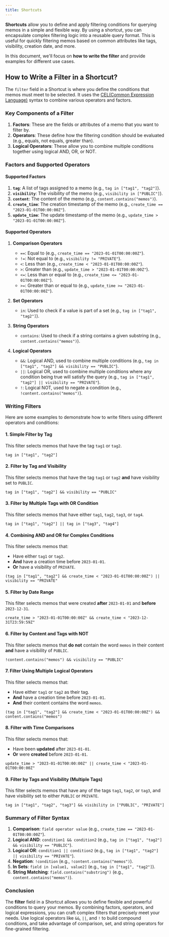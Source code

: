```yaml
---
title: Shortcuts
---
```


**Shortcuts** allow you to define and apply filtering conditions for querying memos in a simple and flexible way. By using a shortcut, you can encapsulate complex filtering logic into a reusable query format. This is useful for quickly filtering memos based on common attributes like tags, visibility, creation date, and more.

In this document, we'll focus on **how to write the filter** and provide examples for different use cases.

## How to Write a Filter in a Shortcut?

The `filter` field in a Shortcut is where you define the conditions that memos must meet to be selected. It uses the [CEL(Common Expression Language)](https://github.com/google/cel-spec) syntax to combine various operators and factors.

### Key Components of a Filter

1. **Factors**: These are the fields or attributes of a memo that you want to filter by.
2. **Operators**: These define how the filtering condition should be evaluated (e.g., equals, not equals, greater than).
3. **Logical Operators**: These allow you to combine multiple conditions together using logical AND, OR, or NOT.

### Factors and Supported Operators

#### Supported Factors

1. **`tag`**: A list of tags assigned to a memo (e.g., `tag in ["tag1", "tag2"]`).
2. **`visibility`**: The visibility of the memo (e.g., `visibility in ["PUBLIC"]`).
3. **`content`**: The content of the memo (e.g., `content.contains("memos")`).
4. **`create_time`**: The creation timestamp of the memo (e.g., `create_time == "2023-01-01T00:00:00Z"`).
5. **`update_time`**: The update timestamp of the memo (e.g., `update_time > "2023-01-01T00:00:00Z"`).

#### Supported Operators

1. **Comparison Operators**

   - `==`: Equal to (e.g., `create_time == "2023-01-01T00:00:00Z"`).
   - `!=`: Not equal to (e.g., `visibility != "PRIVATE"`).
   - `<`: Less than (e.g., `create_time < "2023-01-01T00:00:00Z"`).
   - `>`: Greater than (e.g., `update_time > "2023-01-01T00:00:00Z"`).
   - `<=`: Less than or equal to (e.g., `create_time <= "2023-01-01T00:00:00Z"`).
   - `>=`: Greater than or equal to (e.g., `update_time >= "2023-01-01T00:00:00Z"`).

2. **Set Operators**

   - `in`: Used to check if a value is part of a set (e.g., `tag in ["tag1", "tag2"]`).

3. **String Operators**

   - `contains`: Used to check if a string contains a given substring (e.g., `content.contains("memos")`).

4. **Logical Operators**
   - `&&`: Logical AND, used to combine multiple conditions (e.g., `tag in ["tag1", "tag2"] && visibility == "PUBLIC"`).
   - `||`: Logical OR, used to combine multiple conditions where any condition being true will satisfy the query (e.g., `tag in ["tag1", "tag2"] || visibility == "PRIVATE"`).
   - `!`: Logical NOT, used to negate a condition (e.g., `!content.contains("memos")`).

### Writing Filters

Here are some examples to demonstrate how to write filters using different operators and conditions:

#### 1. Simple Filter by Tag

This filter selects memos that have the tag `tag1` or `tag2`.

```cel
tag in ["tag1", "tag2"]
```

#### 2. Filter by Tag and Visibility

This filter selects memos that have the tag `tag1` or `tag2` **and** have visibility set to `PUBLIC`.

```cel
tag in ["tag1", "tag2"] && visibility == "PUBLIC"
```

#### 3. Filter by Multiple Tags with OR Condition

This filter selects memos that have either `tag1`, `tag2`, `tag3`, or `tag4`.

```cel
tag in ["tag1", "tag2"] || tag in ["tag3", "tag4"]
```

#### 4. Combining AND and OR for Complex Conditions

This filter selects memos that:

- Have either `tag1` or `tag2`.
- **And** have a creation time before `2023-01-01`.
- **Or** have a visibility of `PRIVATE`.

```cel
(tag in ["tag1", "tag2"] && create_time < "2023-01-01T00:00:00Z") || visibility == "PRIVATE"
```

#### 5. Filter by Date Range

This filter selects memos that were created **after** `2023-01-01` and **before** `2023-12-31`.

```cel
create_time > "2023-01-01T00:00:00Z" && create_time < "2023-12-31T23:59:59Z"
```

#### 6. Filter by Content and Tags with NOT

This filter selects memos that **do not** contain the word `memos` in their content **and** have a visibility of `PUBLIC`.

```cel
!content.contains("memos") && visibility == "PUBLIC"
```

#### 7. Filter Using Multiple Logical Operators

This filter selects memos that:

- Have either `tag1` or `tag2` as their tag.
- **And** have a creation time before `2023-01-01`.
- **And** their content contains the word `memos`.

```cel
(tag in ["tag1", "tag2"] && create_time < "2023-01-01T00:00:00Z") && content.contains("memos")
```

#### 8. Filter with Time Comparisons

This filter selects memos that:

- Have been **updated** after `2023-01-01`.
- **Or** were **created** before `2023-01-01`.

```cel
update_time > "2023-01-01T00:00:00Z" || create_time < "2023-01-01T00:00:00Z"
```

#### 9. Filter by Tags and Visibility (Multiple Tags)

This filter selects memos that have any of the tags `tag1`, `tag2`, or `tag3`, and have visibility set to either `PUBLIC` or `PRIVATE`.

```cel
tag in ["tag1", "tag2", "tag3"] && visibility in ["PUBLIC", "PRIVATE"]
```

### Summary of Filter Syntax

1. **Comparison**: `field operator value` (e.g., `create_time == "2023-01-01T00:00:00Z"`).
2. **Logical AND**: `condition1 && condition2` (e.g., `tag in ["tag1", "tag2"] && visibility == "PUBLIC"`).
3. **Logical OR**: `condition1 || condition2` (e.g., `tag in ["tag1", "tag2"] || visibility == "PRIVATE"`).
4. **Negation**: `!condition` (e.g., `!content.contains("memos")`).
5. **In Sets**: `field in [value1, value2]` (e.g., `tag in ["tag1", "tag2"]`).
6. **String Matching**: `field.contains("substring")` (e.g., `content.contains("memos")`).

### Conclusion

The **filter** field in a Shortcut allows you to define flexible and powerful conditions to query your memos. By combining factors, operators, and logical expressions, you can craft complex filters that precisely meet your needs. Use logical operators like `&&`, `||`, and `!` to build compound conditions, and take advantage of comparison, set, and string operators for fine-grained filtering.
